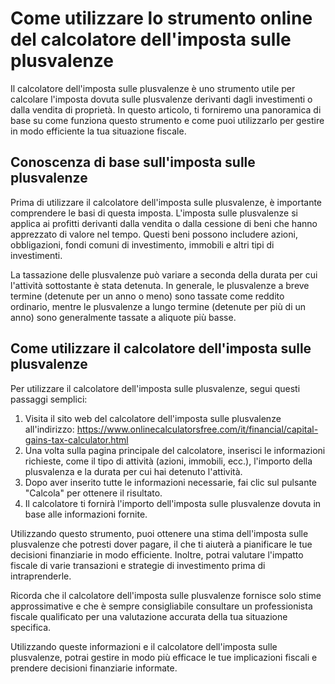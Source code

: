 Come utilizzare lo strumento online del calcolatore dell'imposta sulle plusvalenze
==================================================================================

Il calcolatore dell'imposta sulle plusvalenze è uno strumento utile per calcolare l'imposta dovuta sulle plusvalenze derivanti dagli investimenti o dalla vendita di proprietà. In questo articolo, ti forniremo una panoramica di base su come funziona questo strumento e come puoi utilizzarlo per gestire in modo efficiente la tua situazione fiscale.

 Conoscenza di base sull'imposta sulle plusvalenze 
---------------------------------------------------

Prima di utilizzare il calcolatore dell'imposta sulle plusvalenze, è importante comprendere le basi di questa imposta. L'imposta sulle plusvalenze si applica ai profitti derivanti dalla vendita o dalla cessione di beni che hanno apprezzato di valore nel tempo. Questi beni possono includere azioni, obbligazioni, fondi comuni di investimento, immobili e altri tipi di investimenti.

La tassazione delle plusvalenze può variare a seconda della durata per cui l'attività sottostante è stata detenuta. In generale, le plusvalenze a breve termine (detenute per un anno o meno) sono tassate come reddito ordinario, mentre le plusvalenze a lungo termine (detenute per più di un anno) sono generalmente tassate a aliquote più basse.

 Come utilizzare il calcolatore dell'imposta sulle plusvalenze 
---------------------------------------------------------------

Per utilizzare il calcolatore dell'imposta sulle plusvalenze, segui questi passaggi semplici:

1. Visita il sito web del calcolatore dell'imposta sulle plusvalenze all'indirizzo: <https://www.onlinecalculatorsfree.com/it/financial/capital-gains-tax-calculator.html>
2. Una volta sulla pagina principale del calcolatore, inserisci le informazioni richieste, come il tipo di attività (azioni, immobili, ecc.), l'importo della plusvalenza e la durata per cui hai detenuto l'attività.
3. Dopo aver inserito tutte le informazioni necessarie, fai clic sul pulsante "Calcola" per ottenere il risultato.
4. Il calcolatore ti fornirà l'importo dell'imposta sulle plusvalenze dovuta in base alle informazioni fornite.

Utilizzando questo strumento, puoi ottenere una stima dell'imposta sulle plusvalenze che potresti dover pagare, il che ti aiuterà a pianificare le tue decisioni finanziarie in modo efficiente. Inoltre, potrai valutare l'impatto fiscale di varie transazioni e strategie di investimento prima di intraprenderle.

Ricorda che il calcolatore dell'imposta sulle plusvalenze fornisce solo stime approssimative e che è sempre consigliabile consultare un professionista fiscale qualificato per una valutazione accurata della tua situazione specifica.

Utilizzando queste informazioni e il calcolatore dell'imposta sulle plusvalenze, potrai gestire in modo più efficace le tue implicazioni fiscali e prendere decisioni finanziarie informate.